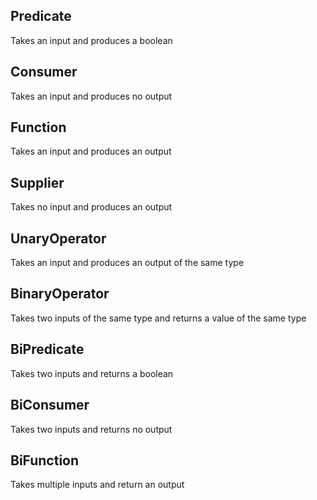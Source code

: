 ## Predicate

Takes an input and produces a boolean

## Consumer

Takes an input and produces no output

## Function

Takes an input and produces an output

## Supplier

Takes no input and produces an output

## UnaryOperator

Takes an input and produces an output of the same type

## BinaryOperator

Takes two inputs of the same type and returns a value of the same type

## BiPredicate

Takes two inputs and returns a boolean


## BiConsumer

Takes two inputs and returns no output

## BiFunction

Takes multiple inputs and return an output




